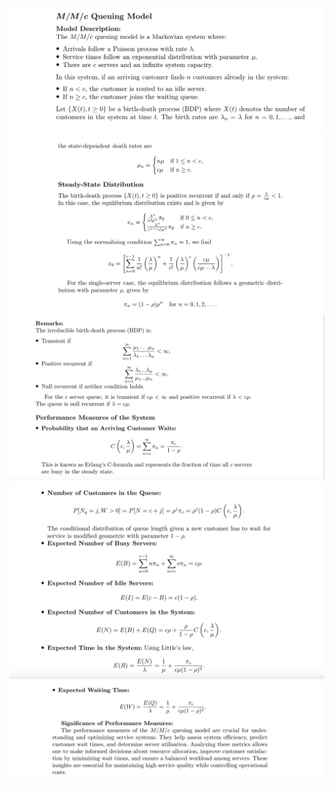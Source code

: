 <img src="images/mmc-1.png"/>
<img src="images/mmc-2.png"/>
<img src="images/mmc-3.png"/>
<img src="images/mmc-4.png"/>
<img src="images/mmc-5.png"/>

